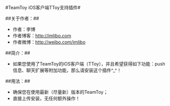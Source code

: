 #TeamToy iOS客户端TToy支持插件#

##关于作者：##

 * 作者：李博
 * 作者博客：http://imlibo.com
 * 作者微博：http://weibo.com/imlibo

##简介：##
 * 如果您使用了TeamToy的iOS客户端（TToy），并且希望获得如下功能：push信息、聊天扩展等附加功能，那么请安装这个插件^_^！

##用法：##
 * 确保您在使用最新（尽量新）版本的TeamToy；
 * 直接上传安装，无任何额外操作！
